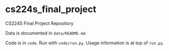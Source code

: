 # cs224s_final_project
CS224S Final Project Repository

Data is documented in `data/README.md`.

Code is in `code`.  Run with `code/run.py`. Usage information is at top of `run.py`.